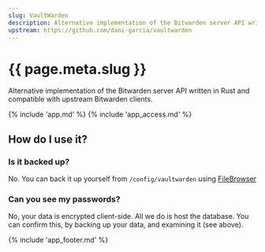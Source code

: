 ```yaml
---
slug: VaultWarden
description: Alternative implementation of the Bitwarden server API written in Rust and compatible with upstream Bitwarden clients
upstream: https://github.com/dani-garcia/vaultwarden
---
```


# {{ page.meta.slug }}

Alternative implementation of the Bitwarden server API written in Rust and compatible with upstream Bitwarden clients.

{% include 'app.md' %}
{% include 'app_access.md' %}

## How do I use it?

### Is it backed up?

No. You can back it up yourself from `/config/vaultwarden` using [FileBrowser](/Apps/FileBrowser)

### Can you see my passwords?

No, your data is encrypted client-side. All we do is host the database. You can confirm this, by backing up your data, and examining it (see above).

{% include 'app_footer.md' %}